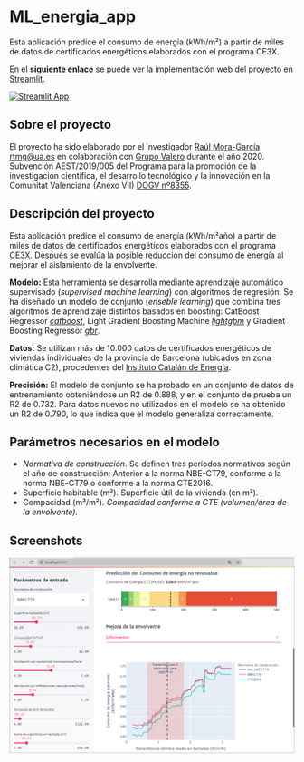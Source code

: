 # ML_energia_app

Esta aplicación predice el consumo de energía (kWh/m²) a partir de miles de datos de certificados energéticos elaborados con el programa CE3X.

En el **[siguiente enlace](https://share.streamlit.io/raultomasmora/ml_energia_app/main/ML_energy_app.py)** se puede ver la implementación web del proyecto en [Streamlit](https://streamlit.io/).

[![Streamlit App](https://static.streamlit.io/badges/streamlit_badge_black_white.svg)](https://share.streamlit.io/raultomasmora/ml_energia_app/main/ML_energy_app.py)

## Sobre el proyecto
El proyecto ha sido elaborado por el investigador [Raúl Mora-García](https://publons.com/researcher/1717710/raul-tomas-mora-garcia/publications/) rtmg@ua.es en colaboración con [Grupo Valero](https://www.grupovalero.com/) durante el año 2020. Subvención AEST/2019/005 del Programa para la promoción de la investigación científica, el desarrollo tecnológico y la innovación en la Comunitat Valenciana (Anexo VII) [DOGV nº8355](http://www.dogv.gva.es/datos/2018/08/06/pdf/2018_7758.pdf).

## Descripción del proyecto
Esta aplicación predice el consumo de energía (kWh/m²año) a partir de miles de datos de certificados energéticos elaborados con el programa [CE3X](https://www.efinova.es/CE3X). Después se evalúa la posible reducción del consumo de energía al mejorar el aislamiento de la envolvente.

**Modelo:** Esta herramienta se desarrolla mediante aprendizaje automático supervisado (*supervised machine learning*) con algoritmos de regresión. Se ha diseñado un modelo de conjunto (*enseble learning*) que combina tres algoritmos de aprendizaje distintos basados en boosting: CatBoost Regressor [*catboost*](https://catboost.ai/), Light Gradient Boosting Machine [*lightgbm*](https://lightgbm.readthedocs.io/) y Gradient Boosting Regressor [*gbr*](https://scikit-learn.org/stable/auto_examples/ensemble/plot_gradient_boosting_regression.html).

**Datos:** Se utilizan más de 10.000 datos de certificados energéticos de viviendas individuales de la provincia de Barcelona (ubicados en zona climática C2), procedentes del [Instituto Catalán de Energía](http://icaen.gencat.cat/es/inici/).

**Precisión:** El modelo de conjunto se ha probado en un conjunto de datos de entrenamiento obteniéndose un R2 de 0.888, y en el conjunto de prueba un R2 de 0.732. Para datos nuevos no utilizados en el modelo se ha obtenido un R2 de 0.790, lo que indica que el modelo generaliza correctamente.

## Parámetros necesarios en el modelo
- *Normativa de construcción*. Se definen tres periodos normativos según el año de construcción: Anterior a la norma NBE-CT79, conforme a la norma NBE-CT79 o conforme a la norma CTE2016.
- Superficie habitable (m²). Superficie útil de la vivienda (en m²).
- Compacidad (m³/m²). *Compacidad conforme a CTE (volumen/área de la envolvente).*

## Screenshots
![app](images/app_energia1.jpg)
